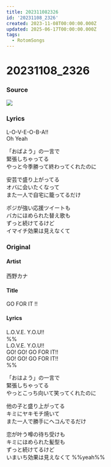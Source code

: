 ```yaml
---
title: 202311082326
id: '20231108_2326'
created: 2023-11-08T00:00:00.000Z
updated: 2025-06-17T00:00:00.000Z
tags:
  - RotomSongs
---
```

# 20231108_2326

### Source

![](https://x.com/Starlystrongest/status/1722259288792687092)

### Lyrics

L-O-V-E-O-B-A!!  
Oh Yeah  

「おばよう」の一言で  
緊張しちゃってる  
やっと今季勝って終わってくれたのに  

安芸で盛り上がってる  
オバに会いたくなって  
また一人で自宅に籠ってるだけ  

ポジが強い応援ツイートも  
バカにほめられた替え歌も  
ずっと続けてるけど  
イマイチ効果は見えなくて  

### Original

#### Artist

西野カナ

#### Title

GO FOR IT !!

#### Lyrics

L.O.V.E. Y.O.U!!　  
%%  
L.O.V.E. Y.O.U!!  
GO! GO! GO FOR IT!!  
GO! GO! GO FOR IT!!  
%%  
  
「おはよう」の一言で  
緊張しちゃってる  
やっとこっち向いて笑ってくれたのに  
  
他の子と盛り上がってる  
キミにヤキモチ焼いて  
また一人で勝手にヘコんでるだけ  
  
恋が叶う噂の待ち受けも  
キミにほめられた髪型も  
ずっと続けてるけど  
いまいち効果は見えなくて %%yeah%%  
